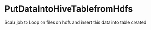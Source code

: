 # PutDataIntoHiveTablefromHdfs
Scala job to Loop on files on hdfs and insert this data into table created
